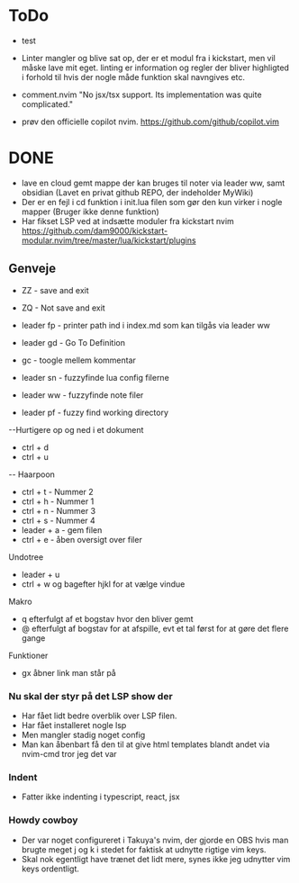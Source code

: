 # ToDo

- test

- Linter mangler og blive sat op, der er et modul fra i kickstart, men vil måske lave mit eget.
  linting er information og regler der bliver highligted i forhold til hvis der nogle måde funktion skal navngives etc.

- comment.nvim "No jsx/tsx support. Its implementation was quite complicated."

- prøv den officielle copilot nvim. https://github.com/github/copilot.vim

# DONE

- lave en cloud gemt mappe der kan bruges til noter via leader ww, samt obsidian
  (Lavet en privat github REPO, der indeholder MyWiki)
- Der er en fejl i <leader>cd funktion i init.lua filen som gør den kun virker i nogle mapper
  (Bruger ikke denne funktion)
- Har fikset LSP ved at indsætte moduler fra kickstart nvim
  https://github.com/dam9000/kickstart-modular.nvim/tree/master/lua/kickstart/plugins

## Genveje

- ZZ - save and exit
- ZQ - Not save and exit

- leader fp - printer path ind i index.md som kan tilgås via leader ww

- leader gd - Go To Definition

- gc - toogle mellem kommentar

- leader sn - fuzzyfinde lua config filerne
- leader ww - fuzzyfinde note filer
- leader pf - fuzzy find working directory

--Hurtigere op og ned i et dokument

- ctrl + d
- ctrl + u

-- Haarpoon

- ctrl + t - Nummer 2
- ctrl + h - Nummer 1
- ctrl + n - Nummer 3
- ctrl + s - Nummer 4
- leader + a - gem filen
- ctrl + e - åben oversigt over filer

Undotree

- leader + u
- ctrl + w og bagefter hjkl for at vælge vindue

Makro

- q efterfulgt af et bogstav hvor den bliver gemt
- @ efterfulgt af bogstav for at afspille, evt et tal først for at gøre det flere gange

Funktioner

- gx åbner link man står på

### Nu skal der styr på det LSP show der

- Har fået lidt bedre overblik over LSP filen.
- Har fået installeret nogle lsp
- Men mangler stadig noget config
- Man kan åbenbart få den til at give html templates blandt andet via nvim-cmd tror jeg det var

### Indent

- Fatter ikke indenting i typescript, react, jsx

### Howdy cowboy

- Der var noget configureret i Takuya's nvim, der gjorde en OBS hvis man brugte meget j og k i stedet for faktisk at udnytte rigtige vim keys.
- Skal nok egentligt have trænet det lidt mere, synes ikke jeg udnytter vim keys ordentligt.
